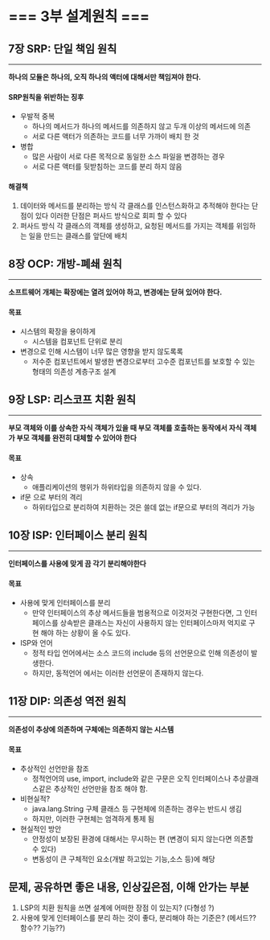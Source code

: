 # === 3부 설계원칙 ===

## 7장 SRP: 단일 책임 원칙
---
**하나의 모듈은 하나의, 오직 하나의 액터에 대해서만 책임져야 한다.**
#### SRP원칙을 위반하는 징후
- 우발적 중복
  - 하나의 메서드가 하나의 메서드를 의존하지 않고 두개 이상의 메서드에 의존
  - 서로 다른 액터가 의존하는 코드를 너무 가까이 배치 한 것
- 병합
  - 많은 사람이 서로 다른 목적으로 동일한 소스 파일을 변경하는 경우
  - 서로 다른 액터를 뒷받침하는 코드를 분리 하지 않음
#### 해결책
1. 데이터와 메서드를 분리하는 방식
각 클래스를 인스턴스화하고 추적해야 한다는 단점이 있다
이러한 단점은 퍼사드 방식으로 회피 할 수 있다
2. 퍼사드 방식
각 클래스의 객체를 생성하고, 요청된 메서드를 가지는 객체를 위임하는 일을 만드는 클래스를 앞단에 배치

## 8장 OCP: 개방-폐쇄 원칙
---
**소프트웨어 개체는 확장에는 열려 있어야 하고, 변경에는 닫혀 있어야 한다.**
#### 목표
- 시스템의 확장을 용이하게
  - 시스템을 컴포넌트 단위로 분리
- 변경으로 인해 시스템이 너무 많은 영향을 받지 않도록록
  - 저수준 컴포넌트에서 발생한 변경으로부터 고수준 컴포넌트를 보호할 수 있는 형태의 의존성 계층구조 설계

## 9장 LSP: 리스코프 치환 원칙
---
**부모 객체와 이를 상속한 자식 객체가 있을 때 부모 객체를 호출하는 동작에서 자식 객체가 부모 객체를 완전히 대체할 수 있어야 한다**
#### 목표
- 상속
  - 애플리케이션의 행위가 하위타입을 의존하지 않을 수 있다.
- if문 으로 부터의 격리
  - 하위타입으로 분리하여 치환하는 것은 쓸데 없는 if문으로 부터의 격리가 가능

## 10장 ISP: 인터페이스 분리 원칙
---
**인터페이스를 사용에 맞게 끔 각기 분리해야한다**
#### 목표
- 사용에 맞게 인터페이스를 분리
  - 만약 인터페이스의 추상 메서드들을 범용적으로 이것저것 구현한다면, 그 인터페이스를 상속받은 클래스는 자신이 사용하지 않는 인터페이스마저 억지로 구현 해야 하는 상황이 올 수도 있다.
- ISP와 언어
  - 정적 타입 언어에서는 소스 코드의 include 등의 선언문으로 인해 의존성이 발생한다.
  - 하지만, 동적언어 에서는 이러한 선언문이 존재하지 않는다.

## 11장 DIP: 의존성 역전 원칙
---
**의존성이 추상에 의존하며 구체에는 의존하지 않는 시스템**
#### 목표
- 추상적인 선언만을 참조
  - 정적언어의 use, import, include와 같은 구문은 오직 인터페이스나 추상클래스같은 추상적인 선언만을 참조 해야 함.
- 비현실적?
  - java.lang.String 구체 클래스 등 구현체에 의존하는 경우는 반드시 생김
  - 하지만, 이러한 구현체는 엄격하게 통제 됨
- 현실적인 방안
  - 안정성이 보장된 환경에 대해서는 무시하는 편 (변경이 되지 않는다면 의존할 수 있다)
  - 변동성이 큰 구체적인 요소(개발 하고있는 기능,소스 등)에 해당

## 문제, 공유하면 좋은 내용, 인상깊은점, 이해 안가는 부분

1. LSP의 치환 원칙을 쓰면 설계에 어떠한 장점 이 있는지? (다형성 ?)
2. 사용에 맞게 인터페이스를 분리 하는 것이 좋다, 분리해야 하는 기준은? (메서드?? 함수?? 기능??)
